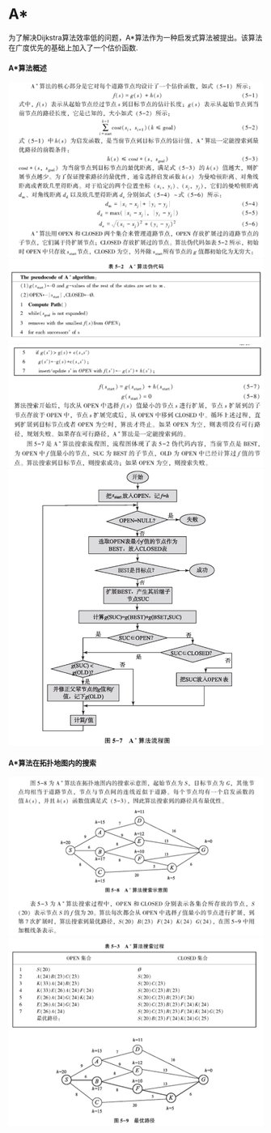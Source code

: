 # A*
为了解决Dijkstra算法效率低的问题，A*算法作为一种启发式算法被提出。该算法在广度优先的基础上加入了一个估价函数. <br>
#### A*算法概述
![Astar](https://github.com/MA-JIE/Robotics/blob/master/%E8%B7%AF%E5%BE%84%E8%A7%84%E5%88%92%E7%AE%97%E6%B3%95/img/Astar1.png)<br>
![Astar](https://github.com/MA-JIE/Robotics/blob/master/%E8%B7%AF%E5%BE%84%E8%A7%84%E5%88%92%E7%AE%97%E6%B3%95/img/Astar2.png)<br>
![Astar](https://github.com/MA-JIE/Robotics/blob/master/%E8%B7%AF%E5%BE%84%E8%A7%84%E5%88%92%E7%AE%97%E6%B3%95/img/Astar3.png)<br>
![Astar](https://github.com/MA-JIE/Robotics/blob/master/%E8%B7%AF%E5%BE%84%E8%A7%84%E5%88%92%E7%AE%97%E6%B3%95/img/Astar4.png)<br>
#### A*算法在拓扑地图内的搜索
![Astar](https://github.com/MA-JIE/Robotics/blob/master/%E8%B7%AF%E5%BE%84%E8%A7%84%E5%88%92%E7%AE%97%E6%B3%95/img/Astar5.png)<br>
![Astar](https://github.com/MA-JIE/Robotics/blob/master/%E8%B7%AF%E5%BE%84%E8%A7%84%E5%88%92%E7%AE%97%E6%B3%95/img/Astar6.png)<br>
